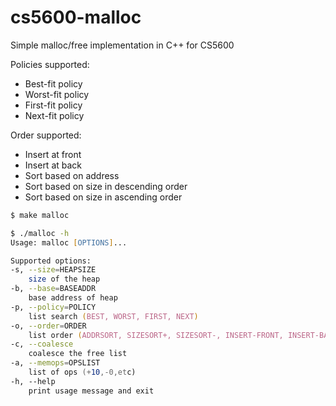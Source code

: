 # cs5600-malloc

Simple malloc/free implementation in C++ for CS5600

Policies supported:

- Best-fit policy
- Worst-fit policy
- First-fit policy
- Next-fit policy

Order supported:

- Insert at front
- Insert at back
- Sort based on address
- Sort based on size in descending order
- Sort based on size in ascending order

```zsh
$ make malloc

$ ./malloc -h
Usage: malloc [OPTIONS]...

Supported options:
-s, --size=HEAPSIZE
	size of the heap
-b, --base=BASEADDR
	base address of heap
-p, --policy=POLICY
	list search (BEST, WORST, FIRST, NEXT)
-o, --order=ORDER
	list order (ADDRSORT, SIZESORT+, SIZESORT-, INSERT-FRONT, INSERT-BACK)
-c, --coalesce
	coalesce the free list
-a, --memops=OPSLIST
	list of ops (+10,-0,etc)
-h, --help
	print usage message and exit
```
